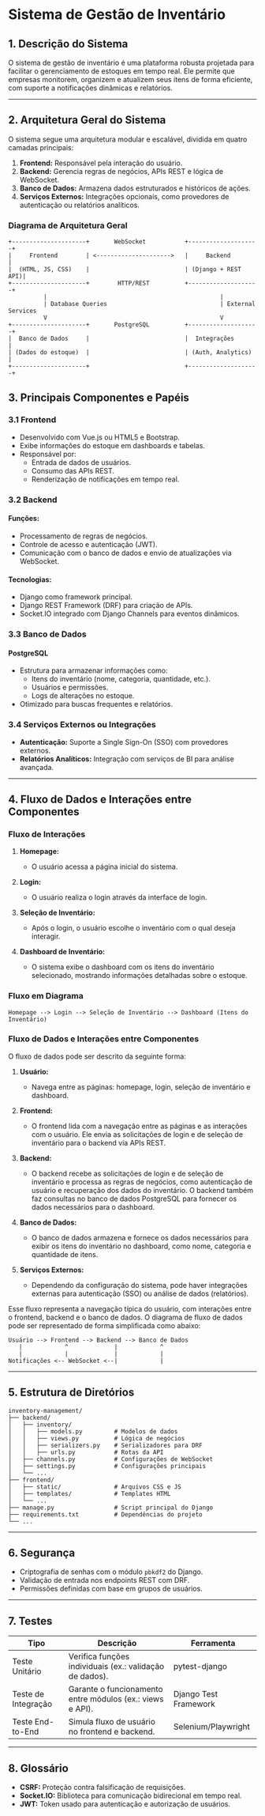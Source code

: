 # **Sistema de Gestão de Inventário**

## **1. Descrição do Sistema**  
O sistema de gestão de inventário é uma plataforma robusta projetada para facilitar o gerenciamento de estoques em tempo real. Ele permite que empresas monitorem, organizem e atualizem seus itens de forma eficiente, com suporte a notificações dinâmicas e relatórios.

---

## **2. Arquitetura Geral do Sistema**  

O sistema segue uma arquitetura modular e escalável, dividida em quatro camadas principais:  

1. **Frontend:** Responsável pela interação do usuário.  
2. **Backend:** Gerencia regras de negócios, APIs REST e lógica de WebSocket.  
3. **Banco de Dados:** Armazena dados estruturados e históricos de ações.  
4. **Serviços Externos:** Integrações opcionais, como provedores de autenticação ou relatórios analíticos.  

### **Diagrama de Arquitetura Geral** 
```plaintext
+---------------------+       WebSocket           +--------------------+
|     Frontend        | <--------------------->   |     Backend        |
|  (HTML, JS, CSS)    |                           | (Django + REST API)|
+---------------------+        HTTP/REST          +--------------------+
          |                                                 |
          | Database Queries                                | External Services
          V                                                 V
+---------------------+       PostgreSQL          +--------------------+
|  Banco de Dados     |                           |  Integrações       |
| (Dados do estoque)  |                           | (Auth, Analytics)  |
+---------------------+                           +--------------------+
```


## **3. Principais Componentes e Papéis**  

### **3.1 Frontend**  
- Desenvolvido com Vue.js ou HTML5 e Bootstrap.  
- Exibe informações do estoque em dashboards e tabelas.  
- Responsável por:  
  - Entrada de dados de usuários.  
  - Consumo das APIs REST.  
  - Renderização de notificações em tempo real.  

### **3.2 Backend**  
#### **Funções:**  
- Processamento de regras de negócios.  
- Controle de acesso e autenticação (JWT).  
- Comunicação com o banco de dados e envio de atualizações via WebSocket.  

#### **Tecnologias:**  
- Django como framework principal.  
- Django REST Framework (DRF) para criação de APIs.  
- Socket.IO integrado com Django Channels para eventos dinâmicos.  

### **3.3 Banco de Dados**  
#### **PostgreSQL**  
- Estrutura para armazenar informações como:  
  - Itens do inventário (nome, categoria, quantidade, etc.).  
  - Usuários e permissões.  
  - Logs de alterações no estoque.  
- Otimizado para buscas frequentes e relatórios.  

### **3.4 Serviços Externos ou Integrações**  
- **Autenticação:** Suporte a Single Sign-On (SSO) com provedores externos.  
- **Relatórios Analíticos:** Integração com serviços de BI para análise avançada.  

---

## **4. Fluxo de Dados e Interações entre Componentes**

### **Fluxo de Interações**

1. **Homepage:**  
   - O usuário acessa a página inicial do sistema.

2. **Login:**  
   - O usuário realiza o login através da interface de login.

3. **Seleção de Inventário:**  
   - Após o login, o usuário escolhe o inventário com o qual deseja interagir.

4. **Dashboard de Inventário:**  
   - O sistema exibe o dashboard com os itens do inventário selecionado, mostrando informações detalhadas sobre o estoque.

### **Fluxo em Diagrama**  
```plaintext
Homepage --> Login --> Seleção de Inventário --> Dashboard (Itens do Inventário)
```

### **Fluxo de Dados e Interações entre Componentes**

O fluxo de dados pode ser descrito da seguinte forma:

1. **Usuário:**  
   - Navega entre as páginas: homepage, login, seleção de inventário e dashboard.

2. **Frontend:**  
   - O frontend lida com a navegação entre as páginas e as interações com o usuário. Ele envia as solicitações de login e de seleção de inventário para o backend via APIs REST.

3. **Backend:**  
   - O backend recebe as solicitações de login e de seleção de inventário e processa as regras de negócios, como autenticação de usuário e recuperação dos dados do inventário. O backend também faz consultas no banco de dados PostgreSQL para fornecer os dados necessários para o dashboard.

4. **Banco de Dados:**  
   - O banco de dados armazena e fornece os dados necessários para exibir os itens do inventário no dashboard, como nome, categoria e quantidade de itens.

5. **Serviços Externos:**  
   - Dependendo da configuração do sistema, pode haver integrações externas para autenticação (SSO) ou análise de dados (relatórios).

Esse fluxo representa a navegação típica do usuário, com interações entre o frontend, backend e o banco de dados. O diagrama de fluxo de dados pode ser representado de forma simplificada como abaixo:

```plaintext
Usuário --> Frontend --> Backend --> Banco de Dados
   |            ^             |            ^
   |            |             |            |
Notificações <-- WebSocket <--|            |
``` 
---

## **5. Estrutura de Diretórios**

```plaintext
inventory-management/
├── backend/
│   ├── inventory/
│   │   ├── models.py         # Modelos de dados
│   │   ├── views.py          # Lógica de negócios
│   │   ├── serializers.py    # Serializadores para DRF
│   │   ├── urls.py           # Rotas da API
│   ├── channels.py           # Configurações de WebSocket
│   ├── settings.py           # Configurações principais
│   └── ...
├── frontend/
│   ├── static/               # Arquivos CSS e JS
│   ├── templates/            # Templates HTML
│   └── ...
├── manage.py                 # Script principal do Django
├── requirements.txt          # Dependências do projeto
└── ...
```

---

## **6. Segurança**  
- Criptografia de senhas com o módulo `pbkdf2` do Django.  
- Validação de entrada nos endpoints REST com DRF.  
- Permissões definidas com base em grupos de usuários.  

---

## **7. Testes**  

| Tipo               | Descrição                                               | Ferramenta         |  
|---------------------|---------------------------------------------------------|--------------------|  
| Teste Unitário      | Verifica funções individuais (ex.: validação de dados). | pytest-django      |  
| Teste de Integração | Garante o funcionamento entre módulos (ex.: views e API). | Django Test Framework |  
| Teste End-to-End    | Simula fluxo de usuário no frontend e backend.          | Selenium/Playwright|  

---

## **8. Glossário**  
- **CSRF:** Proteção contra falsificação de requisições.  
- **Socket.IO:** Biblioteca para comunicação bidirecional em tempo real.  
- **JWT:** Token usado para autenticação e autorização de usuários.
``` 
